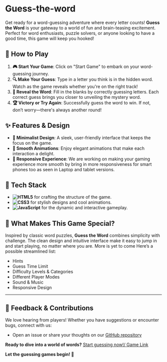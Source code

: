# Guess-the-word

Get ready for a word-guessing adventure where every letter counts! **Guess the Word** is your gateway to a world of fun and brain-teasing excitement. Perfect for word enthusiasts, puzzle solvers, or anyone looking to have a good time, this game will keep you hooked!

## 🚀 How to Play

1. **🎮 Start Your Game**: Click on "Start Game" to embark on your word-guessing journey.
2. **🔍 Make Your Guess**: Type in a letter you think is in the hidden word. Watch as the game reveals whether you're on the right track!
3. **🎯 Reveal the Word**: Fill in the blanks by correctly guessing letters. Each correct guess brings you closer to unveiling the mystery word.
4. **🏆 Victory or Try Again**: Successfully guess the word to win. If not, don’t worry—there's always another round!

## ✨ Features & Design

- **🧩 Minimalist Design**: A sleek, user-friendly interface that keeps the focus on the game.
- **💫 Smooth Animations**: Enjoy elegant animations that make each interaction a delight.
- **📱 Responsive Experience**: We are working on making your gaming experience more smooth by bring in more responsiveness for smart phones too as seen in Laptop and tablet versions.

## 🔧 Tech Stack

- **![HTML5](https://img.shields.io/badge/HTML5-E34F26?style=for-the-badge&logo=html5&logoColor=white)** for crafting the structure of the game.
- **![CSS3](https://img.shields.io/badge/CSS3-1572B6?style=for-the-badge&logo=css3&logoColor=white)** for stylish designs and cool animations.
- **![JavaScript](https://img.shields.io/badge/JavaScript-F7DF1E?style=for-the-badge&logo=javascript&logoColor=black)** for the dynamic and interactive gameplay.

## 🌟 What Makes This Game Special?

Inspired by classic word puzzles, **Guess the Word** combines simplicity with challenge. The clean design and intuitive interface make it easy to jump in and start playing, no matter where you are. More is yet to come Here’s a possible streamlined list:

- Hints
- Guess Time Limit
- Difficulty Levels & Categories
- Different Player Modes
- Sound & Music
- Responsive Design

---

## 💬 Feedback & Contributions

We love hearing from players! Whether you have suggestions or encounter bugs, connect with us:
- Open an issue or share your thoughts on our [GitHub repository](https://github.com/Sruti-Patro/Guess-the-word)


**Ready to dive into a world of words?** [Start guessing now!/ Game Link](https://sruti-patro.github.io/Guess-the-word/)

**Let the guessing games begin! 🎉**
